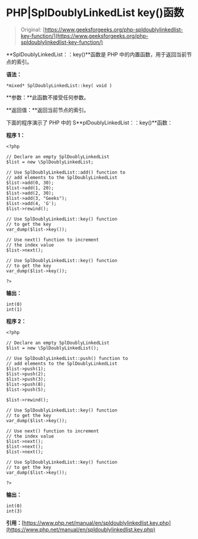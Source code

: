 # PHP|SplDoublyLinkedList key()函数

> Original: [https://www.geeksforgeeks.org/php-spldoublylinkedlist-key-function/](https://www.geeksforgeeks.org/php-spldoublylinkedlist-key-function/)

**SplDoublyLinkedList：：key()**函数是 PHP 中的内置函数，用于返回当前节点的索引。

**语法：**

```
*mixed* SplDoublyLinkedList::key( void )
```

**参数：**此函数不接受任何参数。

**返回值：**返回当前节点的索引。

下面的程序演示了 PHP 中的 S**plDoublyLinkedList：：key()**函数：

**程序 1：**

```
<?php 

// Declare an empty SplDoublyLinkedList
$list = new \SplDoublyLinkedList;

// Use SplDoublyLinkedList::add() function to 
// add elements to the SplDoublyLinkedList
$list->add(0, 30);
$list->add(1, 20);
$list->add(2, 30);
$list->add(3, "Geeks");
$list->add(4, 'G');
$list->rewind();

// Use SplDoublyLinkedList::key() function
// to get the key
var_dump($list->key());

// Use next() function to increment
// the index value
$list->next();

// Use SplDoublyLinkedList::key() function
// to get the key
var_dump($list->key());

?> 
```

**输出：**

```
int(0)
int(1)

```

**程序 2：**

```
<?php 

// Declare an empty SplDoublyLinkedList
$list = new \SplDoublyLinkedList();

// Use SplDoublyLinkedList::push() function to 
// add elements to the SplDoublyLinkedList
$list->push(1);
$list->push(2);
$list->push(3);
$list->push(8);
$list->push(5);

$list->rewind();

// Use SplDoublyLinkedList::key() function
// to get the key
var_dump($list->key());

// Use next() function to increment
// the index value
$list->next();
$list->next();
$list->next();

// Use SplDoublyLinkedList::key() function
// to get the key
var_dump($list->key());

?> 
```

**输出：**

```
int(0)
int(3)

```

**引用：**[https://www.php.net/manual/en/spldoublylinkedlist.key.php](https://www.php.net/manual/en/spldoublylinkedlist.key.php)